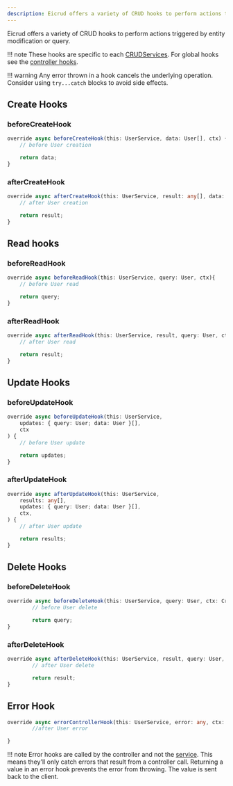 ```yaml
---
description: Eicrud offers a variety of CRUD hooks to perform actions triggered by entity modification or query.
---
```

Eicrud offers a variety of CRUD hooks to perform actions triggered by entity modification or query.

!!! note
    These hooks are specific to each [CRUDServices](../services/definition.md). For global hooks see the [controller hooks](../configuration/service.md#global-hooks).

!!! warning
    Any error thrown in a hook cancels the underlying operation. Consider using `try...catch` blocks to avoid side effects.
## Create Hooks

### beforeCreateHook

```typescript title="user.hooks.ts"
override async beforeCreateHook(this: UserService, data: User[], ctx) {
    // before User creation

    return data;
}
```

### afterCreateHook
```typescript title="user.hooks.ts"
override async afterCreateHook(this: UserService, result: any[], data: User[], ctx) {
    // after User creation

    return result;
}
```

## Read hooks

### beforeReadHook
```typescript title="user.hooks.ts"
override async beforeReadHook(this: UserService, query: User, ctx){
    // before User read

    return query;
}
```

### afterReadHook
```typescript title="user.hooks.ts"
override async afterReadHook(this: UserService, result, query: User, ctx){
    // after User read

    return result;
}
```

## Update Hooks

### beforeUpdateHook

```typescript title="user.hooks.ts"
override async beforeUpdateHook(this: UserService,
    updates: { query: User; data: User }[],
    ctx
) {
    // before User update

    return updates;
}
```

### afterUpdateHook

```typescript title="user.hooks.ts"
override async afterUpdateHook(this: UserService, 
    results: any[],
    updates: { query: User; data: User }[],
    ctx,
) {
    // after User update

    return results;
}
```

## Delete Hooks

### beforeDeleteHook

```typescript title="user.hooks.ts"
override async beforeDeleteHook(this: UserService, query: User, ctx: CrudContext){
        // before User delete

        return query;
}
```

### afterDeleteHook
```typescript title="user.hooks.ts"
override async afterDeleteHook(this: UserService, result, query: User, ctx: CrudContext){
        // after User delete

        return result;
}
```

## Error Hook

```typescript title="user.hooks.ts"
override async errorControllerHook(this: UserService, error: any, ctx: CrudContext){
        //after User error

}
```

!!! note 
    Error hooks are called by the controller and not the [service](../services/definition.md). This means they'll only catch errors that result from a controller call. Returning a value in an error hook prevents the error from throwing. The value is sent back to the client.


